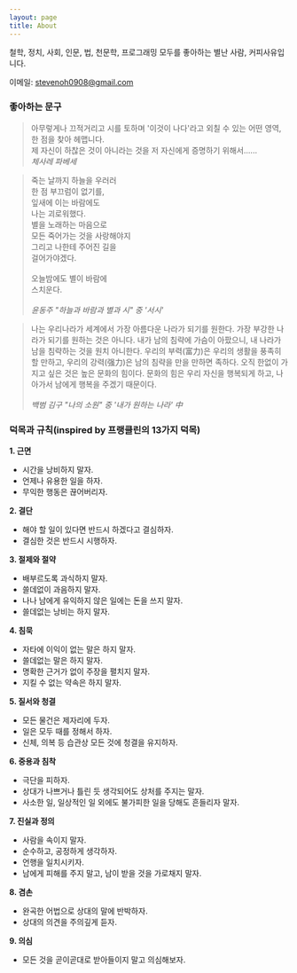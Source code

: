 ```yaml
---
layout: page
title: About
---
```

철학, 정치, 사회, 인문, 법, 천문학, 프로그래밍 모두를 좋아하는 별난 사람,
커피사유입니다.

이메일: <a href="mailto:stevenoh0908@gmail.com">stevenoh0908@gmail.com</a>

### 좋아하는 문구

> 아무렇게나 끄적거리고 시를 토하며 '이것이 나다'라고 외칠 수 있는 어떤 영역, 한 점을 찾아 헤맵니다.<br>
> 제 자신이 하찮은 것이 아니라는 것을 저 자신에게 증명하기 위해서......<br>
> _체사레 파베세_

> 죽는 날까지 하늘을 우러러<br>
> 한 점 부끄럼이 없기를,<br>
> 잎새에 이는 바람에도<br>
> 나는 괴로워했다.<br>
> 별을 노래하는 마음으로<br>
> 모든 죽어가는 것을 사랑해야지<br>
> 그리고 나한테 주어진 길을<br>
> 걸어가야겠다.<br><br>
> 오늘밤에도 별이 바람에<br>
> 스치운다.<br><br>
> _윤동주 "하늘과 바람과 별과 시" 중 '서시'_

> 나는 우리나라가 세계에서 가장 아름다운 나라가 되기를 원한다. 가장 부강한 나라가 되기를 원하는 것은 아니다. 내가 남의 침략에 가슴이 아팠으니, 내 나라가 남을 침략하는 것을 원치 아니한다. 우리의 부력(富力)은 우리의 생활을 풍족히 할 만하고, 우리의 강력(强力)은 남의 침략을 만을 만하면 족하다. 오직 한없이 가지고 싶은 것은 높은 문화의 힘이다. 문화의 힘은 우리 자신을 행복되게 하고, 나아가서 남에게 행복을 주겠기 때문이다.<br><br>
> _백범 김구 "나의 소원" 중 '내가 원하는 나라' 中_

### 덕목과 규칙(inspired by 프랭클린의 13가지 덕목)

**1. 근면**<br>
* 시간을 낭비하지 말자.
* 언제나 유용한 일을 하자.
* 무익한 행동은 끊어버리자.

**2. 결단**<br>
* 해야 할 일이 있다면 반드시 하겠다고 결심하자.
* 결심한 것은 반드시 시행하자.

**3. 절제와 절약**<br>
* 배부르도록 과식하지 말자.
* 쓸데없이 과음하지 말자.
* 나나 남에게 유익하지 않은 일에는 돈을 쓰지 말자.
* 쓸데없는 낭비는 하지 말자.

**4. 침묵**<br>
* 자타에 이익이 없는 말은 하지 말자.
* 쓸데없는 말은 하지 말자.
* 명확한 근거가 없이 주장을 펼치지 말자.
* 지킬 수 없는 약속은 하지 말자.

**5. 질서와 청결**<br>
* 모든 물건은 제자리에 두자.
* 일은 모두 때를 정해서 하자.
* 신체, 의복 등 습관상 모든 것에 청결을 유지하자.

**6. 중용과 침착**<br>
* 극단을 피하자.
* 상대가 나쁘거나 틀린 듯 생각되어도 상처를 주지는 말자.
* 사소한 일, 일상적인 일 외에도 불가피한 일을 당해도 흔들리자 말자.

**7. 진실과 정의**<br>
* 사람을 속이지 말자.
* 순수하고, 공정하게 생각하자.
* 언행을 일치시키자.
* 남에게 피해를 주지 말고, 남이 받을 것을 가로채지 말자.

**8. 겸손**<br>
* 완곡한 어법으로 상대의 말에 반박하자.
* 상대의 의견을 주의깊게 듣자.

**9. 의심**<br>
* 모든 것을 곧이곧대로 받아들이지 말고 의심해보자.

